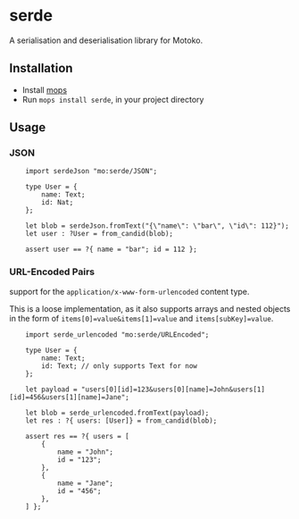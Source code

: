 # serde

A serialisation and deserialisation library for Motoko.

## Installation
- Install [mops]()
- Run `mops install serde`, in your project directory

## Usage

### JSON

```motoko
    import serdeJson "mo:serde/JSON";
    
    type User = {
        name: Text;
        id: Nat;
    };

    let blob = serdeJson.fromText("{\"name\": \"bar\", \"id\": 112}");
    let user : ?User = from_candid(blob);

    assert user == ?{ name = "bar"; id = 112 };

```

### URL-Encoded Pairs
support for the `application/x-www-form-urlencoded` content type.

This is a loose implementation, as it also supports arrays and nested objects in the form of `items[0]=value&items[1]=value` and `items[subKey]=value`.


```motoko
    import serde_urlencoded "mo:serde/URLEncoded";
    
    type User = {
        name: Text;
        id: Text; // only supports Text for now
    };
    
    let payload = "users[0][id]=123&users[0][name]=John&users[1][id]=456&users[1][name]=Jane";

    let blob = serde_urlencoded.fromText(payload);
    let res : ?{ users: [User]} = from_candid(blob);

    assert res == ?{ users = [
        {
            name = "John";
            id = "123";
        },
        {
            name = "Jane";
            id = "456";
        },
    ] };

```
